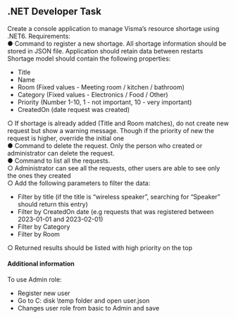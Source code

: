 <h2>.NET Developer Task</h2>
<p>Create a console application to manage Visma’s resource shortage using .NET6. Requirements: </br>
● Command to register a new shortage. All shortage information should be stored in JSON file. Application should retain data between restarts </br>
Shortage model should contain the following properties:</br>
<ul><li>Title</li>
    <li>Name</li>
    <li>Room (Fixed values - Meeting room / kitchen / bathroom)</li>
    <li>Category (Fixed values - Electronics / Food / Other)</li>
    <li>Priority (Number 1-10, 1 - not important, 10 - very important)</li> 
    <li>CreatedOn (date request was created)</li></ul>
○ If shortage is already added (Title and Room matches), do not  create new request but show a warning message. Though if the priority of new the request is higher, override the initial one</br>
● Command to delete the request. Only the person who created or administrator can delete the request.</br>
● Command to list all the requests. </br>
○ Administrator can see all the requests, other users are able to see only the ones they created</br>
○ Add the following parameters to filter the data:</br>
<ul><li>Filter by title (if the title is “wireless speaker”, searching  for “Speaker” should return this entry)</li>
<li>Filter by CreatedOn date (e.g requests that was  registered between 2023-01-01 and 2023-02-01)</li>
<li>Filter by Category</li>
<li>Filter by Room</li></ul>
○ Returned results should be listed with high priority on the top</br></p>
<h4>Additional information</h4>
<p>To use Admin role:</p>
<ul><li>Register new user</li>
<li>Go to C: disk \temp folder and open user.json </li>
<li>Changes user role from basic to Admin and save</li></ul>

